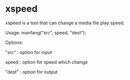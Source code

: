 xspeed
======

xspeed is a tool that can change a media file play speed.

Usage: manfang("src", speed, "dest");

Options: 

"src" : option for input

speed : option for speed which change

"dest" : option for output
 
